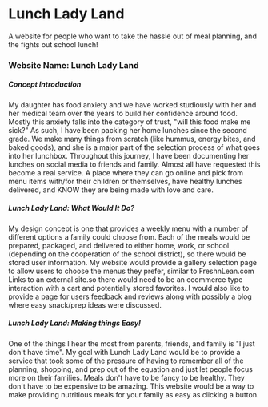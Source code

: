 # Lunch Lady Land
A website for people who want to take the hassle out of meal planning, and the fights out school lunch!

### Website Name: Lunch Lady Land

##### Concept Introduction

My daughter has food anxiety and we have worked studiously with her and her medical team over the years to build her confidence around food.  Mostly this anxiety falls into the category of trust, "will this food make me sick?"  As such, I have been packing her home lunches since the second grade.  We make many things from scratch (like hummus, energy bites, and baked goods), and she is a major part of the selection process of what goes into her lunchbox.  Throughout this journey, I have been documenting her lunches on social media to friends and family.  Almost all have requested this become a real service.  A place where they can go online and pick from menu items with/for their children or themselves, have healthy lunches delivered, and KNOW they are being made with love and care.

##### Lunch Lady Land: What Would It Do?

My design concept is one that provides a weekly menu with a number of different options a family could choose from.  Each of the meals would be prepared, packaged, and delivered to either home, work, or school (depending on the cooperation of the school district), so there would be stored user information.  My website would provide a gallery selection page to allow users to choose the menus they prefer, similar to FreshnLean.com Links to an external site.so there would need to be an ecommerce type interaction with a cart and potentially stored favorites.  I would also like to provide a page for users feedback and reviews along with possibly a blog where easy snack/prep ideas were discussed. 

##### Lunch Lady Land: Making things Easy!

One of the things I hear the most from parents, friends, and family is "I just don't have time".  My goal with Lunch Lady Land would be to provide a service that took some of the pressure of having to remember all of the planning, shopping, and prep out of the equation and just let people focus more on their families.  Meals don't have to be fancy to be healthy.  They don't have to be expensive to be amazing.  This website would be a way to make providing nutritious meals for your family as easy as clicking a button.

